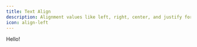 ```yaml
---
title: Text Align
description: Alignment values like left, right, center, and justify for consistent text layout.
icon: align-left
---
```


Hello!